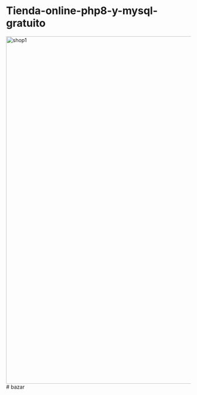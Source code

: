 # Tienda-online-php8-y-mysql-gratuito
<img width="950" alt="shop1" src="https://github.com/SistemasGratis/Tienda-online-php8-y-mysql-gratuito/assets/88554898/2b93b141-e650-49d6-88f5-cf700f87b7c9">
#   b a z a r  
 